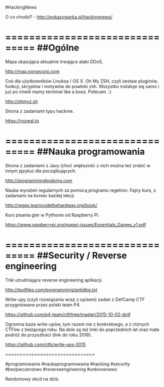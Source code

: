 #HackingNews

O co chodzi? - http://pokazywarka.pl/hackingnews/

===============================
##Ogólne
===============================

Mapa ukazująca aktualnie trwające ataki DDoS.

http://map.norsecorp.com


Coś dla użytkowników Linuksa / OS X. Oh My ZSH, czyli zestaw pluginów, funkcji, skryptów i motywów do powłoki zsh. Wszystko instaluje się samo i już po chwili mamy terminal like a boss. Polecam. :)

http://ohmyz.sh


Strona z zadaniami typu hackme.

https://rozwal.to

===============================
##Nauka programowania
===============================

Strona z zadaniami z Javy (choć większość z nich można też zrobić w innym języku) dla początkujących.

http://programmingbydoing.com


Nauka wyrażeń regularnych za pomocą programu regetron. Fajny kurs, z zadaniami na koniec każdej lekcji.

http://regex.learncodethehardway.org/book/


Kurs pisania gier w Pythonie od Raspberry Pi.

https://www.raspberrypi.org/magpi-issues/Essentials_Games_v1.pdf

===============================
##Security / Reverse engineering
===============================

Triki utrudniające reverse engineering aplikacji.

http://textfiles.com/programming/antidbg.txt


Write-upy (czyli rozwiązania wraz z opisem) zadań z DefCamp CTF przygotowane przez polski team P4.


https://github.com/p4-team/ctf/tree/master/2015-10-02-dctf


Ogromna baza write-upów, tym razem nie z konkretnego, a z różnych CTFów z bieżącego roku. Na dole są też linki do poprzednich lat oraz mała podróż do przyszłości (link do roku 2016).  

https://github.com/ctfs/write-ups-2015

===============================

#programowanie #naukaprogramowania #hacking #security #bezpieczenstwo #reverseengineering #unknownews

Randomowy xkcd na dziś:


